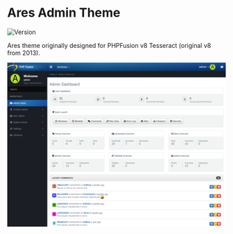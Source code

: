 # Ares Admin Theme

![Version](https://img.shields.io/badge/Version-1.1.2-blue.svg)

Ares theme originally designed for PHPFusion v8 Tesseract (original v8 from 2013).

![Preview](screenshot.png)
